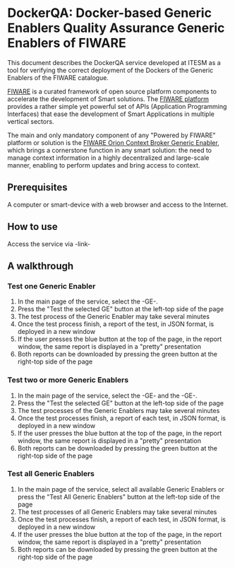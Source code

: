 # DockerQA: Docker-based Generic Enablers Quality Assurance Generic Enablers of FIWARE
This document describes the DockerQA service developed at ITESM as a tool for verifying the correct deployment of the Dockers of the Generic Enablers of the FIWARE catalogue.

[FIWARE](https://www.fiware.org/) is a curated framework of open source platform components to accelerate the development of Smart solutions. The [FIWARE platform](https://www.fiware.org/developers/catalogue/) provides a rather simple yet powerful set of APIs (Application Programming Interfaces) that ease the development of Smart Applications in multiple vertical sectors. 

The main and only mandatory component of any "Powered by FIWARE" platform or solution is the [FIWARE Orion Context Broker Generic Enabler](https://fiware-orion.readthedocs.io/en/master/), which brings a cornerstone function in any smart solution: the need to manage context information in a highly decentralized and large-scale manner, enabling to perform updates and bring access to context.

## Prerequisites
A computer or smart-device with a web browser and access to the Internet.

## How to use
Access the service via -link-

## A walkthrough
### Test one Generic Enabler
1. In the main page of the service, select the -GE-.
1. Press the "Test the selected GE" button at the left-top side of the page
1. The test process of the Generic Enabler may take several minutes
1. Once the test process finish, a report of the test, in JSON format, is deployed in a new window
1. If the user presses the blue button at the top of the page, in the report window, the same report is displayed in a "pretty" presentation
1. Both reports can be downloaded by pressing the green button at the right-top side of the page

### Test two or more Generic Enablers
1. In the main page of the service, select the -GE- and the -GE-.
1. Press the "Test the selected GE" button at the left-top side of the page
1. The test processes of the Generic Enablers may take several minutes
1. Once the test processes finish, a report of each test, in JSON format, is deployed in a new window
1. If the user presses the blue button at the top of the page, in the report window, the same report is displayed in a "pretty" presentation
1. Both reports can be downloaded by pressing the green button at the right-top side of the page

### Test all Generic Enablers
1. In the main page of the service, select all available Generic Enablers or press the "Test All Generic Enablers" button at the left-top side of the page
1. The test processes of all Generic Enablers may take several minutes
1. Once the test processes finish, a report of each test, in JSON format, is deployed in a new window
1. If the user presses the blue button at the top of the page, in the report window, the same report is displayed in a "pretty" presentation
1. Both reports can be downloaded by pressing the green button at the right-top side of the page

